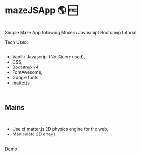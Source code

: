 # mazeJSApp 🌎 🆓

  <br>
  Simple Maze App following Modern Javascript Bootcamp tutorial

  Tech Used:  
  <br>
  <ul>
    <li>Vanilla Javascript (No jQuery used),</li>
    <li>CSS,</li>
    <li>Bootstrap v4,</li>
    <li>FontAwesome,</li>
    <li>Google fonts</li>
    <li><a href="https://brm.io/matter-js/" target="_blank">matter.js</a></li>
  </ul>
  <br>
  
## Mains
<br>
  <ul>
    <li>Use of matter.js 2D physics engine for the web,</li>
    <li>Manipulate 2D arrays</li>
    
  </ul>
<br>
<a href="https://vluciano8.github.io/mazeJSApp/">Demo</a>

